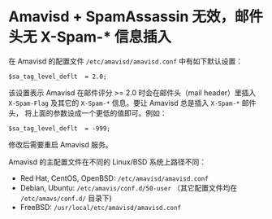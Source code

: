 # Amavisd + SpamAssassin 无效，邮件头无 X-Spam-* 信息插入

在 Amavisd 的配置文件 `/etc/amavisd/amavisd.conf` 中有如下默认设置：

```
$sa_tag_level_deflt  = 2.0;
```

该设置表示 Amavisd 在邮件评分 >= 2.0 时会在邮件头（mail header）里插入
`X-Spam-Flag` 及其它的 `X-Spam-*` 信息。要让 Amavisd 总是插入 `X-Spam-*` 邮件头，
将上面的参数设成一个更低的值即可。例如：

```
$sa_tag_level_deflt  = -999;
```

修改后需要重启 Amavisd 服务。

Amavisd 的主配置文件在不同的 Linux/BSD 系统上路径不同：

* Red Hat, CentOS, OpenBSD: `/etc/amavisd/amavisd.conf`
* Debian, Ubuntu: `/etc/amavis/conf.d/50-user` （其它配置文件均在 `/etc/amavs/conf.d/` 目录下)
* FreeBSD: `/usr/local/etc/amavisd/amavisd.conf`
